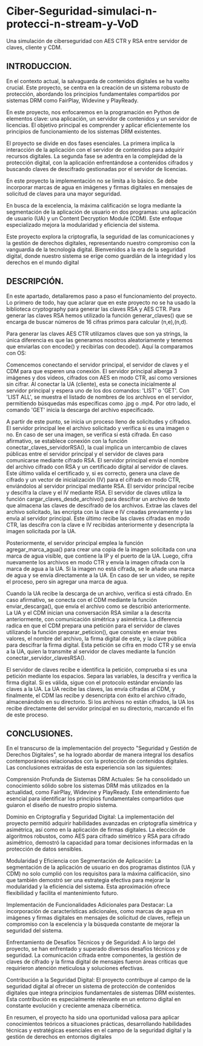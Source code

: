 # Ciber-Seguridad-simulaci-n-protecci-n-stream-y-VoD
Una simulación de ciberseguridad con AES CTR y RSA entre servidor de claves, cliente y CDM.


## INTRODUCCION. 

En el contexto actual, la salvaguarda de contenidos digitales se ha vuelto crucial. Este proyecto, se centra en la creación de un sistema robusto de protección, abordando los principios fundamentales compartidos por sistemas DRM como FairPlay, Widevine y PlayReady.

En este proyecto, nos enfocaremos en la programación en Python de elementos clave: una aplicación, un servidor de contenidos y un servidor de licencias. El objetivo principal es comprender y aplicar eficientemente los principios de funcionamiento de los sistemas DRM existentes.

El proyecto se divide en dos fases esenciales. La primera implica la interacción de la aplicación con el servidor de contenidos para adquirir recursos digitales. La segunda fase se adentra en la complejidad de la protección digital, con la aplicación enfrentándose a contenidos cifrados y buscando claves de descifrado gestionadas por el servidor de licencias.

En este proyecto la implementación no se limita a lo básico. Se debe incorporar marcas de agua en imágenes y firmas digitales en mensajes de solicitud de claves para una mayor seguridad.

En busca de la excelencia, la máxima calificación se logra mediante la segmentación de la aplicación de usuario en dos programas: una aplicación de usuario (UA) y un Content Decryption Module (CDM). Este enfoque especializado mejora la modularidad y eficiencia del sistema.

Este proyecto explora la criptografía, la seguridad de las comunicaciones y la gestión de derechos digitales, representando nuestro compromiso con la vanguardia de la tecnología digital. Bienvenidos a la era de la seguridad digital, donde nuestro sistema se erige como guardián de la integridad y los derechos en el mundo digital


## DESCRIPCIÓN.

En este apartado, detallaremos paso a paso el funcionamiento del proyecto. Lo primero de todo, hay que aclarar que en este proyecto no se ha usado la biblioteca cryptography para generar las claves RSA y AES CTR. Para generar las claves RSA hemos utilizado la función generar_claves() que se encarga de buscar números de 16 cifras primos para calcular (n,e),(n,d).

Para generar las claves AES CTR utilizamos claves que son ya strings, la única diferencia es que las generamos nosotros aleatoriamente y tenemos que enviarlas con encode() y recibirlas con decode(). Aquí la comparamos con OS:

Comencemos conectando el servidor principal, el servidor de claves y el CDM para que esperen una conexión. El servidor principal alberga 3 imágenes y dos videos, cifrados con AES en modo CTR, así como versiones sin cifrar. Al conectar la UA (cliente), esta se conecta inicialmente al servidor principal y espera uno de los dos comandos: 'LIST' o 'GET'. Con 'LIST ALL', se muestra el listado de nombres de los archivos en el servidor, permitiendo búsquedas más específicas como .jpg o .mp4. Por otro lado, el comando 'GET' inicia la descarga del archivo especificado.

A partir de este punto, se inicia un proceso lleno de solicitudes y cifrados. El servidor principal lee el archivo solicitado y verifica si es una imagen o no. En caso de ser una imagen, se verifica si está cifrada. En caso afirmativo, se establece conexión con la función conectar_claves_servidorRSA(), la cual implica un intercambio de claves públicas entre el servidor principal y el servidor de claves para comunicarse mediante cifrado RSA. El servidor principal envía el nombre del archivo cifrado con RSA y un certificado digital al servidor de claves. Este último valida el certificado y, si es correcto, genera una clave de cifrado y un vector de inicialización (IV) para el cifrado en modo CTR, enviándolos al servidor principal mediante RSA. El servidor principal recibe y descifra la clave y el IV mediante RSA.
El servidor de claves utiliza la función cargar_claves_desde_archivo() para descifrar un archivo de texto que almacena las claves de descifrado de los archivos. Extrae las claves del archivo solicitado, las encripta con la clave e IV creadas previamente y las envía al servidor principal. Este último recibe las claves cifradas en modo CTR, las descifra con la clave e IV recibidas anteriormente y desencripta la imagen solicitada por la UA.

Posteriormente, el servidor principal emplea la función agregar_marca_agua() para crear una copia de la imagen solicitada con una marca de agua visible, que contiene la IP y el puerto de la UA. Luego, cifra nuevamente los archivos en modo CTR y envía la imagen cifrada con la marca de agua a la UA. Si la imagen no está cifrada, se le añade una marca de agua y se envía directamente a la UA. En caso de ser un video, se repite el proceso, pero sin agregar una marca de agua.

Cuando la UA recibe la descarga de un archivo, verifica si está cifrado. En caso afirmativo, se conecta con el CDM mediante la función enviar_descarga(), que envía el archivo como se describió anteriormente. La UA y el CDM inician una conversación RSA similar a la descrita anteriormente, con comunicación simétrica y asimétrica. La diferencia radica en que el CDM prepara una petición para el servidor de claves utilizando la función preparar_peticion(), que consiste en enviar tres valores, el nombre del archivo, la firma digital de este, y la clave pública para descifrar la firma digital. Esta petición se cifra en modo CTR y se envía a la UA, quien la transmite al servidor de claves mediante la función conectar_servidor_clavesRSA().

El servidor de claves recibe e identifica la petición, comprueba si es una petición mediante los espacios. Separa las variables, la descifra y verifica la firma digital. Si es válida, sigue con el protocolo estándar enviando las claves a la UA. La UA recibe las claves, las envía cifradas al CDM, y finalmente, el CDM las recibe y desencripta con éxito el archivo cifrado, almacenándolo en su directorio.
Si los archivos no están cifrados, la UA los recibe directamente del servidor principal en su directorio, marcando el fin de este proceso.

## CONCLUSIONES.
En el transcurso de la implementación del proyecto "Seguridad y Gestión de Derechos Digitales", se ha logrado abordar de manera integral los desafíos contemporáneos relacionados con la protección de contenidos digitales. Las conclusiones extraídas de esta experiencia son las siguientes:

Comprensión Profunda de Sistemas DRM Actuales: Se ha consolidado un conocimiento sólido sobre los sistemas DRM más utilizados en la actualidad, como FairPlay, Widevine y PlayReady. Este entendimiento fue esencial para identificar los principios fundamentales compartidos que guiaron el diseño de nuestro propio sistema.

Dominio en Criptografía y Seguridad Digital: La implementación del proyecto permitió adquirir habilidades avanzadas en criptografía simétrica y asimétrica, así como en la aplicación de firmas digitales. La elección de algoritmos robustos, como AES para cifrado simétrico y RSA para cifrado asimétrico, demostró la capacidad para tomar decisiones informadas en la protección de datos sensibles.

Modularidad y Eficiencia con Segmentación de Aplicación: La segmentación de la aplicación de usuario en dos programas distintos (UA y CDM) no solo cumplió con los requisitos para la máxima calificación, sino que también demostró ser una estrategia efectiva para mejorar la modularidad y la eficiencia del sistema. Esta aproximación ofrece flexibilidad y facilita el mantenimiento futuro.

Implementación de Funcionalidades Adicionales para Destacar: La incorporación de características adicionales, como marcas de agua en imágenes y firmas digitales en mensajes de solicitud de claves, refleja un compromiso con la excelencia y la búsqueda constante de mejorar la seguridad del sistema.

Enfrentamiento de Desafíos Técnicos y de Seguridad: A lo largo del proyecto, se han enfrentado y superado diversos desafíos técnicos y de seguridad. La comunicación cifrada entre componentes, la gestión de claves de cifrado y la firma digital de mensajes fueron áreas críticas que requirieron atención meticulosa y soluciones efectivas.

Contribución a la Seguridad Digital: El proyecto contribuye al campo de la seguridad digital al ofrecer un sistema de protección de contenidos digitales que integra principios fundamentales de sistemas DRM existentes. Esta contribución es especialmente relevante en un entorno digital en constante evolución y creciente amenaza cibernética.

En resumen, el proyecto ha sido una oportunidad valiosa para aplicar conocimientos teóricos a situaciones prácticas, desarrollando habilidades técnicas y estratégicas esenciales en el campo de la seguridad digital y la gestión de derechos en entornos digitales







